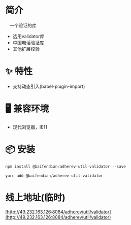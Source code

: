 # 简介
&ensp;&ensp;一个验证的库
- 选用validator库
- 中国电话验证库
- 其他扩展校验

# ✨ 特性
- 支持动态引入(babel-plugin-import)

# 🖥 兼容环境
- 现代浏览器，IE11

# 📦 安装
```javascript
npm install @baifendian/adherev-util-validator --save
``` 

```javascript
yarn add @baifendian/adherev-util-validator
```

# 线上地址(临时)
[http://49.232.163.126:8084/adherev/util/validator](http://49.232.163.126:8084/adherev/util/validator)
